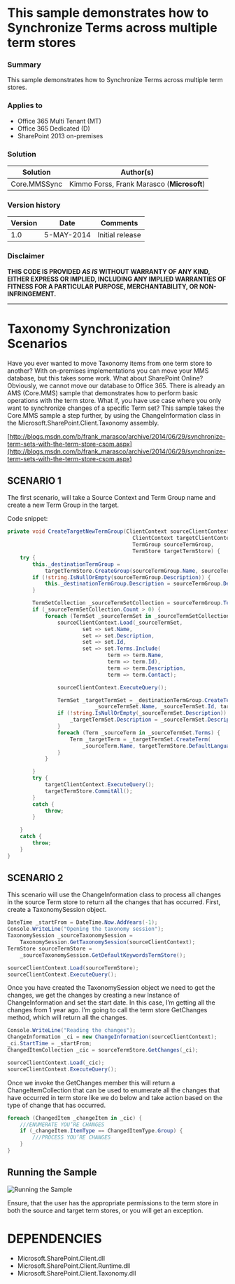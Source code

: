 # This sample demonstrates how to Synchronize Terms across multiple term stores #

### Summary ###
This sample demonstrates how to Synchronize Terms across multiple term stores.

### Applies to ###
-  Office 365 Multi Tenant (MT)
-  Office 365 Dedicated (D)
-  SharePoint 2013 on-premises

### Solution ###
Solution | Author(s)
---------|----------
Core.MMSSync | Kimmo Forss, Frank Marasco (**Microsoft**)

### Version history ###
Version  | Date | Comments
---------| -----| --------
1.0  | 5-MAY-2014 | Initial release

### Disclaimer ###
**THIS CODE IS PROVIDED *AS IS* WITHOUT WARRANTY OF ANY KIND, EITHER EXPRESS OR IMPLIED, INCLUDING ANY IMPLIED WARRANTIES OF FITNESS FOR A PARTICULAR PURPOSE, MERCHANTABILITY, OR NON-INFRINGEMENT.**


----------

# Taxonomy Synchronization Scenarios #
Have you ever wanted to move Taxonomy items from one term store to another? With on-premises implementations you can move your MMS database, but this takes some work. What about SharePoint Online? Obviously, we cannot move our database to Office 365. There is already an AMS (Core.MMS) sample that demonstrates how to perform basic operations with the term store. What if, you have use case where you only want to synchronize changes of a specific Term set? This sample takes the Core.MMS sample a step further, by using the ChangeInformation class in the Microsoft.SharePoint.Client.Taxonomy assembly.

[http://blogs.msdn.com/b/frank_marasco/archive/2014/06/29/synchronize-term-sets-with-the-term-store-csom.aspx](http://blogs.msdn.com/b/frank_marasco/archive/2014/06/29/synchronize-term-sets-with-the-term-store-csom.aspx)

## SCENARIO 1 ##
The first scenario, will take a Source Context and Term Group name and create a new Term Group in the target.

Code snippet:
```C#
private void CreateTargetNewTermGroup(ClientContext sourceClientContext,
                                        ClientContext targetClientContext,
                                        TermGroup sourceTermGroup,
                                        TermStore targetTermStore) {
    try {
        this._destinationTermGroup =
            targetTermStore.CreateGroup(sourceTermGroup.Name, sourceTermGroup.Id);
        if (!string.IsNullOrEmpty(sourceTermGroup.Description)) {
            this._destinationTermGroup.Description = sourceTermGroup.Description;
        }

        TermSetCollection _sourceTermSetCollection = sourceTermGroup.TermSets;
        if (_sourceTermSetCollection.Count > 0) {
            foreach (TermSet _sourceTermSet in _sourceTermSetCollection) {
                sourceClientContext.Load(_sourceTermSet,
                        set => set.Name,
                        set => set.Description,
                        set => set.Id,
                        set => set.Terms.Include(
                                term => term.Name,
                                term => term.Id),
                                term => term.Description,
                                term => term.Contact);

                sourceClientContext.ExecuteQuery();

                TermSet _targetTermSet = _destinationTermGroup.CreateTermSet(
                            _sourceTermSet.Name, _sourceTermSet.Id, targetTermStore.DefaultLanguage);
                if (!string.IsNullOrEmpty(_sourceTermSet.Description)) {
                    _targetTermSet.Description = _sourceTermSet.Description;
                }
                foreach (Term _sourceTerm in _sourceTermSet.Terms) {
                    Term _targetTerm = _targetTermSet.CreateTerm(
                        _sourceTerm.Name, targetTermStore.DefaultLanguage, _sourceTerm.Id);
                }
            }

        }
        try {
            targetClientContext.ExecuteQuery();
            targetTermStore.CommitAll();
        }
        catch {
            throw;
        }

    }
    catch {
        throw;
    }
}
```

## SCENARIO 2 ##
This scenario will use the ChangeInformation class to process all changes in the source Term store to return all the changes that has occurred. First, create a TaxonomySession object. 

```C#
DateTime _startFrom = DateTime.Now.AddYears(-1);
Console.WriteLine("Opening the taxonomy session");
TaxonomySession _sourceTaxonomySession =
	TaxonomySession.GetTaxonomySession(sourceClientContext);
TermStore sourceTermStore =
	_sourceTaxonomySession.GetDefaultKeywordsTermStore();

sourceClientContext.Load(sourceTermStore);
sourceClientContext.ExecuteQuery();
```

Once you have created the TaxonomySession object we need to get the changes, we get the changes by creating a new Instance of ChangeInformation and set the start date. In this case, I’m getting all the changes from 1 year ago. I’m going to call the term store GetChanges method, which will return all the changes.

```C#
Console.WriteLine("Reading the changes");
ChangeInformation _ci = new ChangeInformation(sourceClientContext);
_ci.StartTime = _startFrom;
ChangedItemCollection _cic = sourceTermStore.GetChanges(_ci);

sourceClientContext.Load(_cic);
sourceClientContext.ExecuteQuery();
```

Once we invoke the GetChanges member this will return a ChangeItemCollection that  can be used to enumerate all the changes that have occurred in term store like we do below and take action based on the type of change that has occurred.

```C#
foreach (ChangedItem _changeItem in _cic) {
	///ENUMERATE YOU’RE CHANGES
	if (_changeItem.ItemType == ChangedItemType.Group) {
		///PROCESS YOU’RE CHANGES
	}
}
```

## Running the Sample ##
![Running the Sample](http://i.imgur.com/96Ub5Ht.png)

Ensure, that the user has the appropriate permissions to the term store in both the source and target term stores, or you will get an exception.

# DEPENDENCIES #
- Microsoft.SharePoint.Client.dll
- Microsoft.SharePoint.Client.Runtime.dll
- Microsoft.SharePoint.Client.Taxonomy.dll
